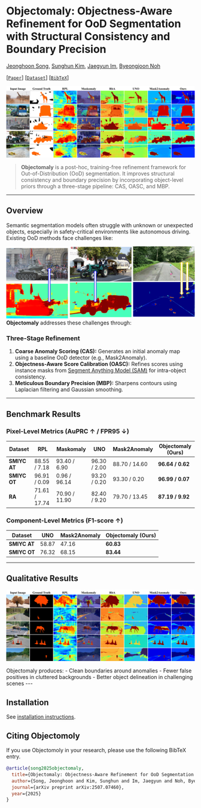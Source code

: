# Objectomaly: Objectness-Aware Refinement for OoD Segmentation with Structural Consistency and Boundary Precision
[Jeonghoon Song](modifying..), [Sunghun Kim](modifiying), [Jaegyun Im](https://github.com/imjaegyun), [Byeongjoon Noh](https://scholar.google.com/citations?hl=ko&user=0mPWzzIAAAAJ)


[[`Paper`](https://arxiv.org/abs/2507.07460)] [[`Dataset`](https://drive.usercontent.google.com/download?id=1NL_ApRB-MjVRrMw6ONYZTe1azXc_71yQ&export=download&authuser=0)] [[`BibTeX`](#Citing-Objectomoly)]

![SAM 2 architecture](fig-src-dat-at.png)

> **Objectomaly** is a post-hoc, training-free refinement framework for Out-of-Distribution (OoD) segmentation. It improves structural consistency and boundary precision by incorporating object-level priors through a three-stage pipeline: CAS, OASC, and MBP.
---
##  Overview
Semantic segmentation models often struggle with unknown or unexpected objects, especially in safety-critical environments like autonomous driving. Existing OoD methods face challenges like:

![SAM 2 architecture](image.png)
**Objectomaly** addresses these challenges through:
###  Three-Stage Refinement
1. **Coarse Anomaly Scoring (CAS):**
   Generates an initial anomaly map using a baseline OoD detector (e.g., Mask2Anomaly).
2. **Objectness-Aware Score Calibration (OASC):**
   Refines scores using instance masks from [Segment Anything Model (SAM)](https://github.com/facebookresearch/segment-anything) for intra-object consistency.
3. **Meticulous Boundary Precision (MBP):**
   Sharpens contours using Laplacian filtering and Gaussian smoothing.
---
## Benchmark Results
### Pixel-Level Metrics (AuPRC ↑ / FPR95 ↓)
| Dataset       | RPL     | Maskomaly | UNO     | Mask2Anomaly | **Objectomaly (Ours)** |
|---------------|---------|-----------|---------|--------------|------------------------|
| **SMIYC AT**  | 88.55 / 7.18 | 93.40 / 6.90 | 96.30 / 2.00 | 88.70 / 14.60 | **96.64 / 0.62** |
| **SMIYC OT**  | 96.91 / 0.09 | 0.96 / 96.14 | 93.20 / 0.20 | 93.30 / 0.20 | **96.99 / 0.07** |
| **RA**        | 71.61 / 17.74 | 70.90 / 11.90 | 82.40 / 9.20 | 79.70 / 13.45 | **87.19 / 9.92** |

### Component-Level Metrics (F1-score ↑)
| Dataset       | UNO     | Mask2Anomaly | **Objectomaly (Ours)** |
|---------------|---------|--------------|------------------------|
| **SMIYC AT**  | 58.87   | 47.16        | **60.83**              |
| **SMIYC OT**  | 76.32   | 68.15        | **83.44**              |
---
## Qualitative Results
<p align="center">
  <img src="fig-src-dat-ra.png" alt="Qualitative Examples" width="700">
</p>
Objectomaly produces:
- Clean boundaries around anomalies
- Fewer false positives in cluttered backgrounds
- Better object delineation in challenging scenes
---

## Installation

See [installation instructions](INSTALL.md).

## Citing Objectomoly
If you use Objectomoly in your research, please use the following BibTeX entry.

```bibtex
@article{song2025objectomaly,
  title={Objectomaly: Objectness-Aware Refinement for OoD Segmentation with Structural Consistency and Boundary Precision},
  author={Song, Jeonghoon and Kim, Sunghun and Im, Jaegyun and Noh, Byeongjoon},
  journal={arXiv preprint arXiv:2507.07460},
  year={2025}
}
```
